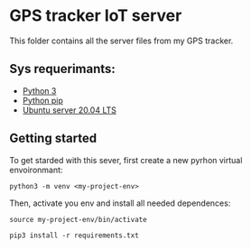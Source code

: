 # GPS tracker IoT server

This folder contains all the server files from my GPS tracker. 

## Sys requerimants:

* [Python 3](https://www.python.org/downloads/)
* [Python pip](https://packaging.python.org/key_projects/#pip)
* [Ubuntu server 20.04 LTS](https://releases.ubuntu.com/20.04/)


## Getting started 


To get starded with this sever, first create a new pyrhon virtual envoironmant:

```
python3 -m venv <my-project-env>
```

Then, activate you env and install all needed dependences:

```
source my-project-env/bin/activate

pip3 install -r requirements.txt
```

